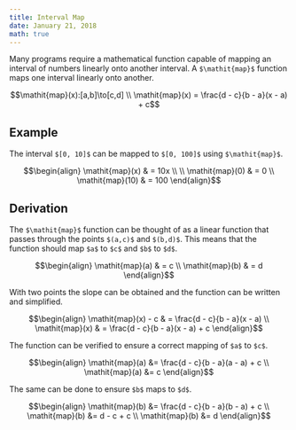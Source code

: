 ```yaml
---
title: Interval Map
date: January 21, 2018
math: true
---
```


Many programs require a mathematical function capable of mapping an interval of numbers linearly onto another interval. A `$\mathit{map}$` function maps one interval linearly onto another.

```math
\mathit{map}(x):[a,b]\to[c,d] \\
\mathit{map}(x) = \frac{d - c}{b - a}(x - a) + c
```

## Example

The interval `$[0, 10]$` can be mapped to `$[0, 100]$` using `$\mathit{map}$`.

```math
\begin{align}
  \mathit{map}(x) & = 10x \\
  \\
  \mathit{map}(0) & = 0 \\
  \mathit{map}(10) & = 100
\end{align}
```

## Derivation

The `$\mathit{map}$` function can be thought of as a linear function that passes through the points `$(a,c)$` and `$(b,d)$`. This means that the function should map `$a$` to `$c$` and `$b$` to `$d$`.

```math
\begin{align}
  \mathit{map}(a) & = c \\
  \mathit{map}(b) & = d
\end{align}
```

With two points the slope can be obtained and the function can be written and simplified.

```math
\begin{align}
  \mathit{map}(x) - c & = \frac{d - c}{b - a}(x - a) \\
  \mathit{map}(x) & = \frac{d - c}{b - a}(x - a) + c
\end{align}
```

The function can be verified to ensure a correct mapping of `$a$` to `$c$`.

```math
\begin{align}
  \mathit{map}(a) &= \frac{d - c}{b - a}(a - a) + c \\
  \mathit{map}(a) &= c
\end{align}
```

The same can be done to ensure `$b$` maps to `$d$`.

```math
\begin{align}
  \mathit{map}(b) &= \frac{d - c}{b - a}(b - a) + c \\
  \mathit{map}(b) &= d - c + c \\
  \mathit{map}(b) &= d
\end{align}
```
